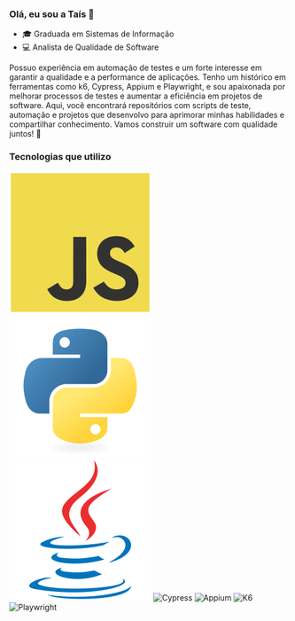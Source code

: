 ### Olá, eu sou a Taís 👋

- :mortar_board: Graduada em Sistemas de Informação
- :computer: Analista de Qualidade de Software 

Possuo experiência em automação de testes e um forte interesse em garantir a qualidade e a performance de aplicações. Tenho um histórico em ferramentas como k6, Cypress, Appium e Playwright, e sou apaixonada por melhorar processos de testes e aumentar a eficiência em projetos de software. Aqui, você encontrará repositórios com scripts de teste, automação e projetos que desenvolvo para aprimorar minhas habilidades e compartilhar conhecimento. Vamos construir um software com qualidade juntos! 🚀

### Tecnologias que utilizo

![JavaScript](https://raw.githubusercontent.com/devicons/devicon/master/icons/javascript/javascript-original.svg)
![Python](https://raw.githubusercontent.com/devicons/devicon/master/icons/python/python-original.svg)
![Java](https://raw.githubusercontent.com/devicons/devicon/master/icons/java/java-original.svg)
![Cypress](https://raw.githubusercontent.com/cypress-io/cypress/master/logo.png)
![Appium](https://raw.githubusercontent.com/appium/appium/master/logo.png)
![K6](https://k6.io/assets/img/k6-logo.svg)
![Playwright](https://raw.githubusercontent.com/microsoft/playwright/main/docs/images/playwright-logo.svg)

